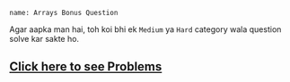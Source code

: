 ```ngMeta
name: Arrays Bonus Question
```

Agar aapka man hai, toh koi bhi ek `Medium` ya `Hard` category wala question solve kar sakte ho.

## [Click here to see Problems](https://www.hackerrank.com/interview/interview-preparation-kit/arrays/challenges)
